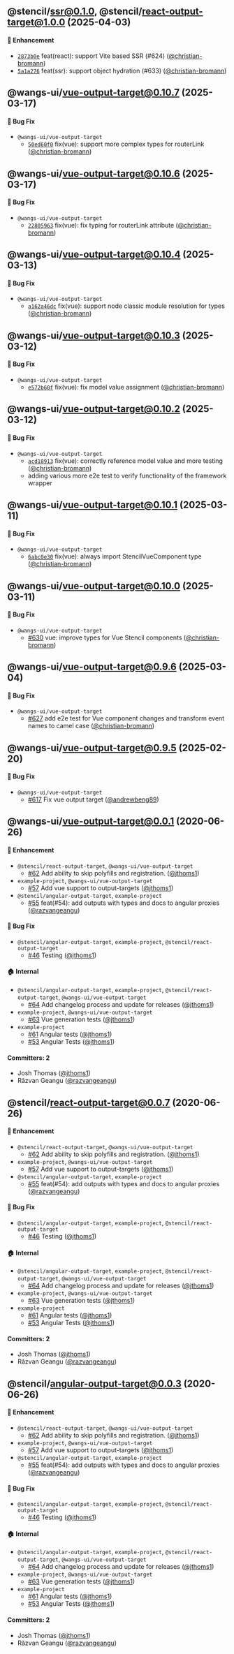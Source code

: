 ## @stencil/ssr@0.1.0, @stencil/react-output-target@1.0.0 (2025-04-03)

#### :rocket: Enhancement

- [`2873b0e`](https://github.com/stenciljs/output-targets/commit/2873b0e03c0476f69301f705cd7f3e682451e6b2) feat(react): support Vite based SSR (#624) ([@christian-bromann](https://github.com/christian-bromann))
- [`5a1a276`](https://github.com/stenciljs/output-targets/pull/624/commits/5a1a276143a0a943e5be03e99484624469725e56) feat(ssr): support object hydration (#633) ([@christian-bromann](https://github.com/christian-bromann))

## @wangs-ui/vue-output-target@0.10.7 (2025-03-17)

#### :bug: Bug Fix

- `@wangs-ui/vue-output-target`
  - [`50ed60f0`](https://github.com/stenciljs/output-targets/commit/50ed60f00d9b417246b251a426347ef034fa5ed6) fix(vue): support more complex types for routerLink ([@christian-bromann](https://github.com/christian-bromann))

## @wangs-ui/vue-output-target@0.10.6 (2025-03-17)

#### :bug: Bug Fix

- `@wangs-ui/vue-output-target`
  - [`22805963`](https://github.com/stenciljs/output-targets/commit/228059631895aca6089e70d3ae10733bf86ef64d) fix(vue): fix typing for routerLink attribute
 ([@christian-bromann](https://github.com/christian-bromann))

## @wangs-ui/vue-output-target@0.10.4 (2025-03-13)

#### :bug: Bug Fix

- `@wangs-ui/vue-output-target`
  - [`a162a46dc`](https://github.com/stenciljs/output-targets/commit/a162a46dc5f49052f5d55a4cd2462454e10a8c71) fix(vue): support node classic module resolution for types ([@christian-bromann](https://github.com/christian-bromann))

## @wangs-ui/vue-output-target@0.10.3 (2025-03-12)

#### :bug: Bug Fix

- `@wangs-ui/vue-output-target`
  - [`e572b60f`](https://github.com/stenciljs/output-targets/commit/e572b60f0ea1adca852a1738c9aa0d4c520f11b5) fix(vue): fix model value assignment ([@christian-bromann](https://github.com/christian-bromann))

## @wangs-ui/vue-output-target@0.10.2 (2025-03-12)

#### :bug: Bug Fix

- `@wangs-ui/vue-output-target`
  - [`acd18913`](https://github.com/stenciljs/output-targets/commit/acd18913e11c4516ab9def64ad01562a9ec7c3) fix(vue): correctly reference model value and more testing ([@christian-bromann](https://github.com/christian-bromann))
  - adding various more e2e test to verify functionality of the framework wrapper

## @wangs-ui/vue-output-target@0.10.1 (2025-03-11)

#### :bug: Bug Fix

- `@wangs-ui/vue-output-target`
  - [`6abc0e30`](https://github.com/stenciljs/output-targets/commit/59838b71a0ea7241fe768eee465815eeabf27082) fix(vue): always import StencilVueComponent type
 ([@christian-bromann](https://github.com/christian-bromann))

## @wangs-ui/vue-output-target@0.10.0 (2025-03-11)

#### :bug: Bug Fix

- `@wangs-ui/vue-output-target`
  - [#630](https://github.com/stenciljs/output-targets/pull/630) vue: improve types for Vue Stencil components ([@christian-bromann](https://github.com/christian-bromann))

## @wangs-ui/vue-output-target@0.9.6 (2025-03-04)

#### :bug: Bug Fix

- `@wangs-ui/vue-output-target`
  - [#627](https://github.com/stenciljs/output-targets/pull/627) add e2e test for Vue component changes and transform event names to camel case ([@christian-bromann](https://github.com/christian-bromann))

## @wangs-ui/vue-output-target@0.9.5 (2025-02-20)

#### :bug: Bug Fix

- `@wangs-ui/vue-output-target`
  - [#617](https://github.com/stenciljs/output-targets/pull/617) Fix vue output target ([@andrewbeng89](https://github.com/andrewbeng89))

## @wangs-ui/vue-output-target@0.0.1 (2020-06-26)

#### :rocket: Enhancement

- `@stencil/react-output-target`, `@wangs-ui/vue-output-target`
  - [#62](https://github.com/stenciljs/output-targets/pull/62) Add ability to skip polyfills and registration. ([@jthoms1](https://github.com/jthoms1))
- `example-project`, `@wangs-ui/vue-output-target`
  - [#57](https://github.com/stenciljs/output-targets/pull/57) Add vue support to output-targets ([@jthoms1](https://github.com/jthoms1))
- `@stencil/angular-output-target`, `example-project`
  - [#55](https://github.com/stenciljs/output-targets/pull/55) feat(#54): add outputs with types and docs to angular proxies ([@razvangeangu](https://github.com/razvangeangu))

#### :bug: Bug Fix

- `@stencil/angular-output-target`, `example-project`, `@stencil/react-output-target`
  - [#46](https://github.com/stenciljs/output-targets/pull/46) Testing ([@jthoms1](https://github.com/jthoms1))

#### :house: Internal

- `@stencil/angular-output-target`, `example-project`, `@stencil/react-output-target`, `@wangs-ui/vue-output-target`
  - [#64](https://github.com/stenciljs/output-targets/pull/64) Add changelog process and update for releases ([@jthoms1](https://github.com/jthoms1))
- `example-project`, `@wangs-ui/vue-output-target`
  - [#63](https://github.com/stenciljs/output-targets/pull/63) Vue generation tests ([@jthoms1](https://github.com/jthoms1))
- `example-project`
  - [#61](https://github.com/stenciljs/output-targets/pull/61) Angular tests ([@jthoms1](https://github.com/jthoms1))
  - [#53](https://github.com/stenciljs/output-targets/pull/53) Angular Tests ([@jthoms1](https://github.com/jthoms1))

#### Committers: 2

- Josh Thomas ([@jthoms1](https://github.com/jthoms1))
- Răzvan Geangu ([@razvangeangu](https://github.com/razvangeangu))

## @stencil/react-output-target@0.0.7 (2020-06-26)

#### :rocket: Enhancement

- `@stencil/react-output-target`, `@wangs-ui/vue-output-target`
  - [#62](https://github.com/stenciljs/output-targets/pull/62) Add ability to skip polyfills and registration. ([@jthoms1](https://github.com/jthoms1))
- `example-project`, `@wangs-ui/vue-output-target`
  - [#57](https://github.com/stenciljs/output-targets/pull/57) Add vue support to output-targets ([@jthoms1](https://github.com/jthoms1))
- `@stencil/angular-output-target`, `example-project`
  - [#55](https://github.com/stenciljs/output-targets/pull/55) feat(#54): add outputs with types and docs to angular proxies ([@razvangeangu](https://github.com/razvangeangu))

#### :bug: Bug Fix

- `@stencil/angular-output-target`, `example-project`, `@stencil/react-output-target`
  - [#46](https://github.com/stenciljs/output-targets/pull/46) Testing ([@jthoms1](https://github.com/jthoms1))

#### :house: Internal

- `@stencil/angular-output-target`, `example-project`, `@stencil/react-output-target`, `@wangs-ui/vue-output-target`
  - [#64](https://github.com/stenciljs/output-targets/pull/64) Add changelog process and update for releases ([@jthoms1](https://github.com/jthoms1))
- `example-project`, `@wangs-ui/vue-output-target`
  - [#63](https://github.com/stenciljs/output-targets/pull/63) Vue generation tests ([@jthoms1](https://github.com/jthoms1))
- `example-project`
  - [#61](https://github.com/stenciljs/output-targets/pull/61) Angular tests ([@jthoms1](https://github.com/jthoms1))
  - [#53](https://github.com/stenciljs/output-targets/pull/53) Angular Tests ([@jthoms1](https://github.com/jthoms1))

#### Committers: 2

- Josh Thomas ([@jthoms1](https://github.com/jthoms1))
- Răzvan Geangu ([@razvangeangu](https://github.com/razvangeangu))

## @stencil/angular-output-target@0.0.3 (2020-06-26)

#### :rocket: Enhancement

- `@stencil/react-output-target`, `@wangs-ui/vue-output-target`
  - [#62](https://github.com/stenciljs/output-targets/pull/62) Add ability to skip polyfills and registration. ([@jthoms1](https://github.com/jthoms1))
- `example-project`, `@wangs-ui/vue-output-target`
  - [#57](https://github.com/stenciljs/output-targets/pull/57) Add vue support to output-targets ([@jthoms1](https://github.com/jthoms1))
- `@stencil/angular-output-target`, `example-project`
  - [#55](https://github.com/stenciljs/output-targets/pull/55) feat(#54): add outputs with types and docs to angular proxies ([@razvangeangu](https://github.com/razvangeangu))

#### :bug: Bug Fix

- `@stencil/angular-output-target`, `example-project`, `@stencil/react-output-target`
  - [#46](https://github.com/stenciljs/output-targets/pull/46) Testing ([@jthoms1](https://github.com/jthoms1))

#### :house: Internal

- `@stencil/angular-output-target`, `example-project`, `@stencil/react-output-target`, `@wangs-ui/vue-output-target`
  - [#64](https://github.com/stenciljs/output-targets/pull/64) Add changelog process and update for releases ([@jthoms1](https://github.com/jthoms1))
- `example-project`, `@wangs-ui/vue-output-target`
  - [#63](https://github.com/stenciljs/output-targets/pull/63) Vue generation tests ([@jthoms1](https://github.com/jthoms1))
- `example-project`
  - [#61](https://github.com/stenciljs/output-targets/pull/61) Angular tests ([@jthoms1](https://github.com/jthoms1))
  - [#53](https://github.com/stenciljs/output-targets/pull/53) Angular Tests ([@jthoms1](https://github.com/jthoms1))

#### Committers: 2

- Josh Thomas ([@jthoms1](https://github.com/jthoms1))
- Răzvan Geangu ([@razvangeangu](https://github.com/razvangeangu))
